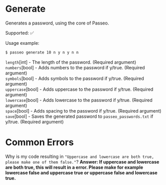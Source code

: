 # Generate

Generates a password, using the core of Passeo.

Supported: ✅

Usage example:

```bash
$ passeo generate 10 n y n y n n
```

`length`[int] - The length of the password. (Required argument)
<br>
`numbers`[bool] - Adds numbers to the password if y/true. (Required argument)
<br>
`symbols`[bool] - Adds symbols to the password if y/true. (Required argument)
<br>
`uppercase`[bool] - Adds uppercase to the password if y/true. (Required argument)
<br>
`lowercase`[bool] - Adds lowercase to the password if y/true. (Required argument)
<br>
`space`[bool] - Adds spacing to the password if y/true. (Required argument)
<br>
`save`[bool] - Saves the generated password to `passeo_passwords.txt` if y/true. (Required argument)
<br>




# Common Errors

Why is my code resulting in `"Uppercase and lowercase are both true, please make one of them false."`?
**Answer: If uppercase and lowercase are both true, this will result in a error. Please make for example lowercase false and uppercase true or uppercase false and lowercase true.**
